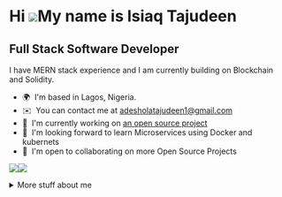 Hi ![](https://user-images.githubusercontent.com/18350557/176309783-0785949b-9127-417c-8b55-ab5a4333674e.gif)My name is Isiaq Tajudeen
======================================================================================================================================

Full Stack Software Developer
-----------------------------

I have MERN stack experience and I am currently building on Blockchain and Solidity.

* 🌍  I'm based in Lagos, Nigeria.
* ✉️  You can contact me at [adesholatajudeen1@gmail.com](mailto:adesholatajudeen1@gmail.com)
* 🚀  I'm currently working on [an open source project](http://github.com/DevBigEazi/celo-africa-dao/tree/Staging)
* 🧠  I'm looking forward to learn Microservices using Docker and kubernets
* 🤝  I'm open to collaborating on more Open Source Projects

<a href="https://www.github.com/DevBigEazi" target="_blank" rel="noreferrer"><img
src="https://img.shields.io/github/followers/DevBigEazi?logo=github&style=for-the-badge&color=3382ed&labelColor=365314" /></a><a href="https://www.x.com/Iambigeazi" target="_blank" rel="noreferrer"><img
src="https://img.shields.io/twitter/follow/Iambigeazi?logo=twitter&style=for-the-badge&color=3382ed&labelColor=365314"
/></a>


<details>
  <summary>
    More stuff about me
  </summary>
  
### Quick overview

### What I do
I'm deeply involved in Open Source projects. In fact, the majority of my GitHub contributions, around 95%, are dedicated to freely sharing my work with the community. My true passion lies in web development, as I believe it offers the perfect blend of logical programming and occasionally stunning design.

## My skills 📜

### Web technologies

- JavaScript
- Next.js
- Prisma
- Node.js 
- HTML, CSS
 
- SCSS
- Chakra UI
- Tailwind CSS

  ### Languages 🌐

| Language      | Proficiency                                                               |
| ------------- | ------------------------------------------------------------------------- |
| English       | C4 |
| Yoruba        | Native language | 

<b>My GitHub Stats</b>

<a href="http://www.github.com/DevBigEazi"><img src="https://github-readme-stats.vercel.app/api?username=DevBigEazi&show_icons=true&hide=&count_private=true&title_color=10b981&text_color=ffffff&icon_color=3382ed&bg_color=365314&hide_border=true&show_icons=true" alt="DevBigEazi's GitHub stats" /></a>

<a href="http://www.github.com/DevBigEazi"><img src="https://github-readme-streak-stats.herokuapp.com/?user=DevBigEazi&stroke=ffffff&background=365314&ring=10b981&fire=10b981&currStreakNum=ffffff&currStreakLabel=10b981&sideNums=ffffff&sideLabels=ffffff&dates=ffffff&hide_border=true" /></a>

<a href="https://github.com/DevBigEazi" align="left"><img src="https://github-readme-stats.vercel.app/api/top-langs/?username=DevBigEazi&langs_count=10&title_color=10b981&text_color=ffffff&icon_color=3382ed&bg_color=365314&hide_border=true&locale=en&custom_title=Top%20%Languages" alt="Top Languages" /></a>

## What I'm currently learning 📚

- Diving into Web 3 World
- Latest NextJs features
</details>



